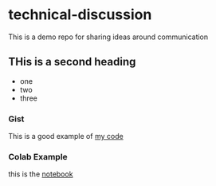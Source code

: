 # technical-discussion
This is a demo repo for sharing ideas around communication 


## THis is a second heading

* one
* two
* three 

### Gist

This is a good example of [my code](https://gist.github.com/wjing0413/f659a3c6b5310f81f790a606bfb37a17)

### Colab Example

this is the [notebook]([https://github.com/wjing0413/technical-discussion/blob/main/technical_docs.ipynb)
